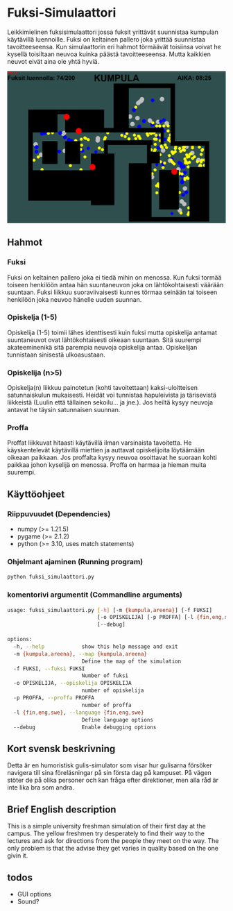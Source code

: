 # Fuksi-Simulaattori

Leikkimielinen fuksisimulaattori jossa fuksit yrittävät suunnistaa kumpulan käytävillä luennoille. 
Fuksi on keltainen pallero joka yrittää suunnistaa tavoitteeseensa. Kun simulaattorin eri hahmot törmäävät toisiinsa voivat he kysellä toisiltaan neuvoa kuinka päästä tavoitteeseensa. Mutta kaikkien neuvot eivät aina ole yhtä hyviä.

![image](assets/example.png)

## Hahmot

### Fuksi
Fuksi on keltainen pallero joka ei tiedä mihin on menossa. Kun fuksi tormää toiseen henkilöön antaa hän suuntaneuvon joka on lähtökohtaisesti väärään suuntaan. Fuksi liikkuu suoraviivaisesti kunnes törmaa seinään tai toiseen henkilöön joka neuvoo hänelle uuden suunnan.

### Opiskelja (1-5)
Opiskelija (1-5) toimii lähes identtisesti kuin fuksi mutta opiskelija antamat suuntaneuvot ovat lähtökohtaisesti oikeaan suuntaan. Sitä suurempi akateeminenikä sitä parempia neuvoja opiskelija antaa. Opiskelijan tunnistaan sinisestä ulkoasustaan.

### Opiskelija (n>5)
Opiskelja(n) liikkuu painotetun (kohti tavoitettaan) kaksi-uloitteisen satunnaiskulun mukaisesti. Heidät voi tunnistaa hapuleivista ja tärisevistä liikkeistä (Luulin että tällainen sekoilu... ja jne.). Jos heiltä kysyy neuvoja antavat he täysin satunnaisen suunnan. 

### Proffa
Proffat liikkuvat hitaasti käytävillä ilman varsinaista tavoitetta. He käyskentelevät käytävillä miettien ja auttavat opiskelijoita löytäämään oikeaan paikkaan. Jos proffalta kysyy neuvoa osoittavat he suoraan kohti paikkaa johon kyselijä on menossa. Proffa on harmaa ja hieman muita suurempi.



## Käyttöohjeet

### Riippuvuudet (Dependencies)

* numpy  (>= 1.21.5)
* pygame (>= 2.1.2)
* python (>= 3.10, uses match statements)

### Ohjelmant ajaminen (Running program)

```bash 
python fuksi_simulaattori.py
```

### komentorivi argumentit (Commandline arguments)

```bash 
usage: fuksi_simulaattori.py [-h] [-m {kumpula,areena}] [-f FUKSI]
                             [-o OPISKELIJA] [-p PROFFA] [-l {fin,eng,swe}]
                             [--debug]

options:
  -h, --help            show this help message and exit
  -m {kumpula,areena}, --map {kumpula,areena}
                        Define the map of the simulation
  -f FUKSI, --fuksi FUKSI
                        Number of fuksi
  -o OPISKELIJA, --opiskelija OPISKELIJA
                        number of opiskelija
  -p PROFFA, --proffa PROFFA
                        number of proffa
  -l {fin,eng,swe}, --language {fin,eng,swe}
                        Define language options
  --debug               Enable debugging options
```

## Kort svensk beskrivning 

Detta är en humoristisk gulis-simulator som visar hur gulisarna försöker navigera till sina föreläsningar på sin första dag på kampuset. På vägen stöter de på olika personer och kan fråga efter direktioner, men alla råd är inte lika bra som andra.

## Brief English description

This is a simple university freshman simulation of their first day at the campus. The yellow freshmen try desperately to find their way to the lectures and ask for directions from the people they meet on the way. The only problem is that the advise they get varies in quality based on the one givin it.


## todos
- GUI options
- Sound?
